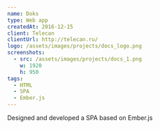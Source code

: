 ```yaml
---
name: Doks
type: Web app
createdAt: 2016-12-15
client: Telecan
clientUrl: http://telecan.ru/
logo: /assets/images/projects/docs_logo.png
screenshots: 
  - src: /assets/images/projects/docs_1.png
    w: 1920
    h: 950
tags: 
  - HTML
  - SPA 
  - Ember.js
---
```

 
Designed and developed a SPA based on Ember.js

